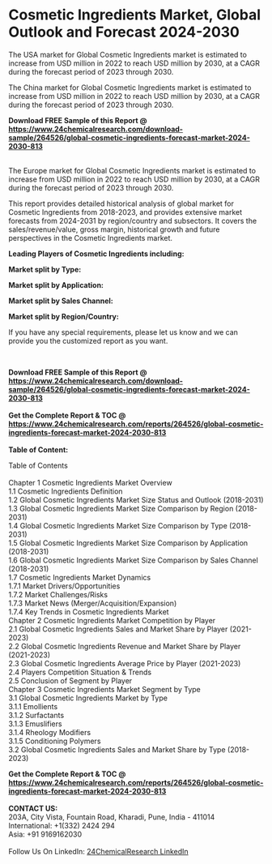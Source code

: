 <h1>Cosmetic Ingredients Market, Global Outlook and Forecast 2024-2030</h1><p>The USA market for Global Cosmetic Ingredients market is estimated to increase from USD million in 2022 to reach USD million by 2030, at a CAGR during the forecast period of 2023 through 2030.</p><p>
</p><p>The China market for Global Cosmetic Ingredients market is estimated to increase from USD million in 2022 to reach USD million by 2030, at a CAGR during the forecast period of 2023 through 2030.</p><div><b>Download FREE Sample of this Report @ 
            <a href="https://www.24chemicalresearch.com/download-sample/264526/global-cosmetic-ingredients-forecast-market-2024-2030-813">
            https://www.24chemicalresearch.com/download-sample/264526/global-cosmetic-ingredients-forecast-market-2024-2030-813</a></b></div><br><p>
</p><p>The Europe market for Global Cosmetic Ingredients market is estimated to increase from USD million in 2022 to reach USD million by 2030, at a CAGR during the forecast period of 2023 through 2030.</p><p>
</p><p>
This report provides detailed historical analysis of global market for Cosmetic Ingredients from 2018-2023, and provides extensive market forecasts from 2024-2031 by region/country and subsectors. It covers the sales/revenue/value, gross margin, historical growth and future perspectives in the Cosmetic Ingredients market.</p><p>
</p><p>
<strong>Leading Players of Cosmetic Ingredients including:</strong></p><p>
</p><p>
<strong>Market split by Type:</strong></p><p>
</p><p>
<strong>Market split by Application:</strong></p><p>
</p><p>
<strong>Market split by Sales Channel:</strong></p><p>
</p><p>
<strong>Market split by Region/Country:</strong></p><p>
</p><p>
If you have any special requirements, please let us know and we can provide you the customized report as you want.</p><p>
 </p><div><b>Download FREE Sample of this Report @ 
            <a href="https://www.24chemicalresearch.com/download-sample/264526/global-cosmetic-ingredients-forecast-market-2024-2030-813">
            https://www.24chemicalresearch.com/download-sample/264526/global-cosmetic-ingredients-forecast-market-2024-2030-813</a></b></div><br><div><b>Get the Complete Report & TOC @ 
            <a href="https://www.24chemicalresearch.com/reports/264526/global-cosmetic-ingredients-forecast-market-2024-2030-813">
            https://www.24chemicalresearch.com/reports/264526/global-cosmetic-ingredients-forecast-market-2024-2030-813</a></b></div><br>
            <b>Table of Content:</b><p>Table of Contents<br />
<br />
Chapter 1 Cosmetic Ingredients Market Overview<br />
    1.1 Cosmetic Ingredients Definition<br />
    1.2 Global Cosmetic Ingredients Market Size Status and Outlook (2018-2031)<br />
    1.3 Global Cosmetic Ingredients Market Size Comparison by Region (2018-2031)<br />
    1.4 Global Cosmetic Ingredients Market Size Comparison by Type (2018-2031)<br />
    1.5 Global Cosmetic Ingredients Market Size Comparison by Application (2018-2031)<br />
    1.6 Global Cosmetic Ingredients Market Size Comparison by Sales Channel (2018-2031)<br />
    1.7 Cosmetic Ingredients Market Dynamics<br />
        1.7.1 Market Drivers/Opportunities<br />
        1.7.2 Market Challenges/Risks<br />
        1.7.3 Market News (Merger/Acquisition/Expansion)<br />
        1.7.4 Key Trends in Cosmetic Ingredients Market<br />
Chapter 2 Cosmetic Ingredients Market Competition by Player<br />
    2.1 Global Cosmetic Ingredients Sales and Market Share by Player (2021-2023)<br />
    2.2 Global Cosmetic Ingredients Revenue and Market Share by Player (2021-2023)<br />
    2.3 Global Cosmetic Ingredients Average Price by Player (2021-2023)<br />
    2.4 Players Competition Situation & Trends<br />
    2.5 Conclusion of Segment by Player<br />
Chapter 3 Cosmetic Ingredients Market Segment by Type<br />
    3.1 Global Cosmetic Ingredients Market by Type<br />
        3.1.1 Emollients<br />
        3.1.2 Surfactants<br />
        3.1.3 Emuslifiers<br />
        3.1.4 Rheology Modifiers<br />
        3.1.5 Conditioning Polymers<br />
    3.2 Global Cosmetic Ingredients Sales and Market Share by Type (2018-2023)<br />
 </p><div><b>Get the Complete Report & TOC @ 
            <a href="https://www.24chemicalresearch.com/reports/264526/global-cosmetic-ingredients-forecast-market-2024-2030-813">
            https://www.24chemicalresearch.com/reports/264526/global-cosmetic-ingredients-forecast-market-2024-2030-813</a></b></div><br><b>CONTACT US:</b><br>
            203A, City Vista, Fountain Road, Kharadi, Pune, India - 411014<br>
            International: +1(332) 2424 294<br>
            Asia: +91 9169162030 <br><br>
            Follow Us On LinkedIn: <a href="https://www.linkedin.com/company/24chemicalresearch/">24ChemicalResearch LinkedIn</a>